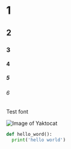 # 1
## 2
### 3
#### 4
##### 5
###### 6
Test font

![Image of Yaktocat](https://octodex.github.com/images/yaktocat.png)

``` Python
def hello_word():
  print('hello world')
```
